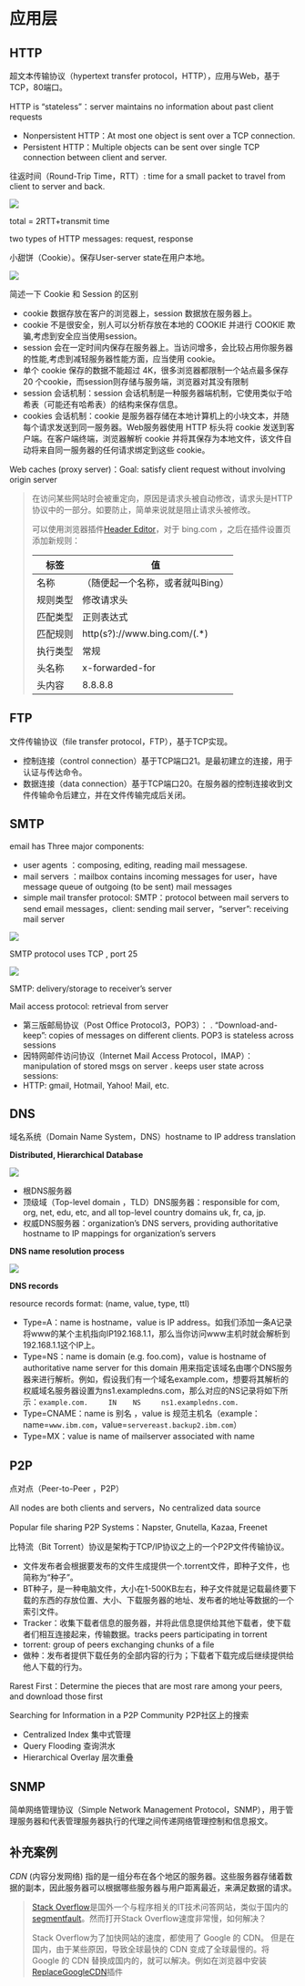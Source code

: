 # 应用层

## HTTP

超文本传输协议（hypertext transfer protocol，HTTP），应用与Web，基于TCP，80端口。

HTTP is “stateless”：server maintains no information about past client requests

-   Nonpersistent HTTP：At most one object is sent over a TCP connection.
-   Persistent HTTP：Multiple objects can be sent over single TCP connection between client and server.

往返时间（Round-Trip Time，RTT）: time for a small packet to travel from client to server and back.

![](./pic/HTTP.PNG)

total = 2RTT+transmit time

two types of HTTP messages: request, response

小甜饼（Cookie）。保存User-server state在用户本地。

![](./pic/cookie.png)

简述一下 Cookie 和 Session 的区别

- cookie 数据存放在客户的浏览器上，session 数据放在服务器上。
- cookie 不是很安全，别人可以分析存放在本地的 COOKIE 并进行 COOKIE 欺骗,考虑到安全应当使用session。
- session 会在一定时间内保存在服务器上。当访问增多，会比较占用你服务器的性能,考虑到减轻服务器性能方面，应当使用 cookie。
- 单个 cookie 保存的数据不能超过 4K，很多浏览器都限制一个站点最多保存 20 个cookie，而session则存储与服务端，浏览器对其没有限制
- session 会话机制：session 会话机制是一种服务器端机制，它使用类似于哈希表（可能还有哈希表）的结构来保存信息。 
- cookies 会话机制：cookie 是服务器存储在本地计算机上的小块文本，并随每个请求发送到同一服务器。Web服务器使用 HTTP 标头将 cookie 发送到客户端。在客户端终端，浏览器解析 cookie 并将其保存为本地文件，该文件自动将来自同一服务器的任何请求绑定到这些 cookie。

Web caches (proxy server)：Goal: satisfy client request without involving origin server

> 在访问某些网站时会被重定向，原因是请求头被自动修改，请求头是HTTP协议中的一部分。如要防止，简单来说就是阻止请求头被修改。
>
> 可以使用浏览器插件[Header Editor](https://he.firefoxcn.net/)，对于 bing.com ，之后在插件设置页添加新规则：
>
> | 标签     | 值                               |
> | -------- | -------------------------------- |
> | 名称     | （随便起一个名称，或者就叫Bing） |
> | 规则类型 | 修改请求头                       |
> | 匹配类型 | 正则表达式                       |
> | 匹配规则 | http(s?)://www\.bing\.com/(.*)   |
> | 执行类型 | 常规                             |
> | 头名称   | x-forwarded-for                  |
> | 头内容   | 8.8.8.8                          |

## FTP

文件传输协议（file transfer protocol，FTP），基于TCP实现。

-   控制连接（control connection）基于TCP端口21。是最初建立的连接，用于认证与传达命令。
-   数据连接（data connection）基于TCP端口20。在服务器的控制连接收到文件传输命令后建立，并在文件传输完成后关闭。

## SMTP

email has Three major components: 

-   user agents ：composing, editing, reading mail messagese.
-   mail servers ：mailbox contains incoming messages for user，have message queue of outgoing (to be sent) mail messages
-   simple mail transfer protocol: SMTP：protocol between mail servers to send email messages，client: sending mail server，“server”: receiving mail server

![](./pic/SMTP.PNG)

SMTP protocol uses TCP , port 25

![](./pic/SMTP2.PNG)

SMTP: delivery/storage to receiver’s server

Mail access protocol: retrieval from server

-   第三版邮局协议（Post Office Protocol3，POP3）： . “Download-and-keep”: copies of messages on different clients. POP3 is stateless across sessions
-   因特网邮件访问协议（Internet Mail Access Protocol，IMAP）：  manipulation of stored msgs on server . keeps user state across sessions:
-   HTTP: gmail, Hotmail, Yahoo! Mail, etc.

## DNS

域名系统（Domain Name System，DNS）hostname to IP address translation

**Distributed, Hierarchical Database**

![](./pic/DNS_layers.png)

-   根DNS服务器
-   顶级域（Top-level domain ，TLD）DNS服务器：responsible for com, org, net, edu, etc, and all top-level country domains uk, fr, ca, jp.
-   权威DNS服务器：organization’s DNS servers, providing authoritative hostname to IP mappings for organization’s servers 

**DNS name resolution process**

![](./pic/DNS_process.PNG)

**DNS records**

resource records format: (name, value, type, ttl)

-   Type=A：name is hostname，value is IP address。如我们添加一条A记录将www的某个主机指向IP192.168.1.1，那么当你访问www主机时就会解析到192.168.1.1这个IP上。
-   Type=NS：name is domain (e.g. foo.com)，value is hostname of authoritative name server for this domain 用来指定该域名由哪个DNS服务器来进行解析。例如，假设我们有一个域名example.com，想要将其解析的权威域名服务器设置为ns1.exampledns.com，那么对应的NS记录将如下所示：`example.com.     IN    NS     ns1.exampledns.com.`
-   Type=CNAME：name is 别名 ，value is 规范主机名（example：name=`www.ibm.com`，value=`servereast.backup2.ibm.com`）
-   Type=MX：value is name of mailserver associated with name

## P2P

点对点（Peer-to-Peer ，P2P）

All nodes are both clients and servers，No centralized data source

Popular file sharing P2P Systems：Napster, Gnutella, Kazaa, Freenet

比特流（Bit Torrent）协议是架构于TCP/IP协议之上的一个P2P文件传输协议。

-   文件发布者会根据要发布的文件生成提供一个.torrent文件，即种子文件，也简称为“种子”。　　
-   BT种子，是一种电脑文件，大小在1-500KB左右，种子文件就是记载最终要下载的东西的存放位置、大小、下载服务器的地址、发布者的地址等数据的一个索引文件。
-   Tracker：收集下载者信息的服务器，并将此信息提供给其他下载者，使下载者们相互连接起来，传输数据。tracks peers participating in torrent
-   torrent: group of peers exchanging  chunks of a file
-   做种：发布者提供下载任务的全部内容的行为；下载者下载完成后继续提供给他人下载的行为。

Rarest First：Determine the pieces that are most rare among your peers, and download those first

Searching for Information in a P2P Community P2P社区上的搜索

-   Centralized Index 集中式管理
-   Query Flooding 查询洪水
-   Hierarchical Overlay 层次重叠

## SNMP

简单网络管理协议（Simple Network Management Protocol，SNMP），用于管理服务器和代表管理服务器执行的代理之间传递网络管理控制和信息报文。

## 补充案例

*CDN* (内容分发网络) 指的是一组分布在各个地区的服务器。这些服务器存储着数据的副本，因此服务器可以根据哪些服务器与用户距离最近，来满足数据的请求。

> [Stack Overflow](https://stackoverflow.com/)是国外一个与程序相关的IT技术问答网站，类似于国内的[segmentfault](https://segmentfault.com/)。然而打开Stack Overflow速度非常慢，如何解决？
>
> Stack Overflow为了加快网站的速度，都使用了 Google 的 CDN。 但是在国内，由于某些原因，导致全球最快的 CDN 变成了全球最慢的。将 Google 的 CDN 替换成国内的，就可以解决。例如在浏览器中安装[ReplaceGoogleCDN](https://github.com/justjavac/ReplaceGoogleCDN)插件